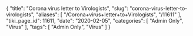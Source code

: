 {
    "title": "Corona virus letter to Virologists",
    "slug": "corona-virus-letter-to-virologists",
    "aliases": [
        "/Corona+virus+letter+to+Virologists",
        "/11611"
    ],
    "tiki_page_id": 11611,
    "date": "2020-02-05",
    "categories": [
        "Admin Only",
        "Virus"
    ],
    "tags": [
        "Admin Only",
        "Virus"
    ]
}